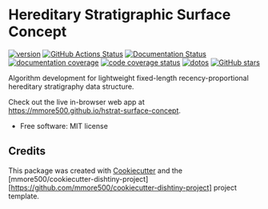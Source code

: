 
# Hereditary Stratigraphic Surface Concept


[![version](https://img.shields.io/endpoint?url=https%3A%2F%2Fmmore500.github.io%2Fhstrat-surface-concept%2Fversion-badge.json)](https://github.com/mmore500/hstrat-surface-concept/releases)
[![GitHub Actions Status](https://github.com/mmore500/hstrat-surface-concept/actions/workflows/CI/badge.svg)](https://github.com/mmore500/hstrat-surface-concept/actions/workflows/CI/)
[![Documentation Status](https://readthedocs.org/projects/hstrat-surface-concept/badge/?version=latest)](https://hstrat-surface-concept.readthedocs.io/en/latest/?badge=latest)
[![documentation coverage](https://img.shields.io/endpoint?url=https%3A%2F%2Fmmore500.github.io%2Fhstrat-surface-concept%2Fdocumentation-coverage-badge.json)](https://hstrat-surface-concept.readthedocs.io/en/latest/)
[![code coverage status](https://codecov.io/gh/mmore500/hstrat-surface-concept/branch/master/graph/badge.svg)](https://codecov.io/gh/mmore500/hstrat-surface-concept)
[![dotos](https://img.shields.io/endpoint?url=https%3A%2F%2Fmmore500.com%2Fhstrat-surface-concept%2Fdoto-badge.json)](https://github.com/mmore500/hstrat-surface-concept/search?q=todo+OR+fixme&type=)
[![GitHub stars](https://img.shields.io/github/stars/mmore500/hstrat-surface-concept.svg?style=flat-square&logo=github&label=Stars&logoColor=white)](https://github.com/mmore500/hstrat-surface-concept)

Algorithm development for lightweight fixed-length recency-proportional hereditary stratigraphy data structure.

Check out the live in-browser web app at <https://mmore500.github.io/hstrat-surface-concept>.


-   Free software: MIT license
<!---
-   Documentation: <https://hstrat-surface-concept.readthedocs.io>.
-->


<!---
## Features

-   TODO

![cookie monster example](docs/assets/cookie.gif)
-->

## Credits

This package was created with [Cookiecutter](https://github.com/audreyr/cookiecutter) and the [mmore500/cookiecutter-dishtiny-project][https://github.com/mmore500/cookiecutter-dishtiny-project] project template.

<!---
This package uses [Empirical](https://github.com/devosoft/Empirical#readme), a library of tools for scientific software development, with emphasis on also being able to build web interfaces using Emscripten.
-->
